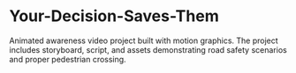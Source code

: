 # Your-Decision-Saves-Them
Animated awareness video project built with motion graphics. The project includes storyboard, script, and assets demonstrating road safety scenarios and proper pedestrian crossing.
